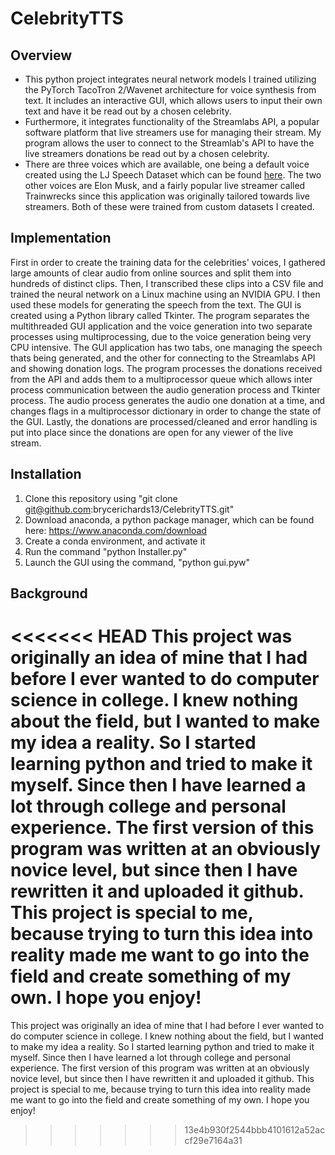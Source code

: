 # CelebrityTTS

## Overview
 - This python project integrates neural network models I trained utilizing the PyTorch TacoTron 2/Wavenet architecture for voice synthesis from text. It includes an interactive GUI, which allows users to input their own text and have it be read out by a chosen celebrity. 
 - Furthermore, it integrates functionality of the Streamlabs API, a popular software platform that live streamers use for managing their stream. My program allows the user to connect to the Streamlab's API to have the live streamers donations be read out by a chosen celebrity. 
 - There are three voices which are available, one being a default voice created using the LJ Speech Dataset which can be found [here](https://keithito.com/LJ-Speech-Dataset/). The two other voices are Elon Musk, and a fairly popular live streamer called Trainwrecks since this application was originally tailored towards live streamers. Both of these were trained from custom datasets I created.

## Implementation
First in order to create the training data for the celebrities' voices, I gathered large amounts of clear audio from online sources and split them into hundreds of distinct clips. Then, I transcribed these clips into a CSV file and trained the neural network on a Linux machine using an NVIDIA GPU. I then used these models for generating the speech from the text. The GUI is created using a Python library called Tkinter. The program separates the multithreaded GUI application and the voice generation into two separate processes using multiprocessing, due to the voice generation being very CPU intensive. The GUI application has two tabs, one managing the speech thats being generated, and the other for connecting to the Streamlabs API and showing donation logs. The program processes the donations received from the API and adds them to a multiprocessor queue which allows inter process communication between the audio generation process and Tkinter process. The audio process generates the audio one donation at a time, and changes flags in a multiprocessor dictionary in order to change the state of the GUI. Lastly, the donations are processed/cleaned and error handling is put into place since the donations are open for any viewer of the live stream.

## Installation
1. Clone this repository using "git clone git@github.com:brycerichards13/CelebrityTTS.git"
1. Download anaconda, a python package manager, which can be found here: https://www.anaconda.com/download
2. Create a conda environment, and activate it
3. Run the command "python Installer.py"
4. Launch the GUI using the command, "python gui.pyw"

## Background
<<<<<<< HEAD
This project was originally an idea of mine that I had before I ever wanted to do computer science in college. I knew nothing about the field, but I wanted to make my idea a reality. So I started learning python and tried to make it myself. Since then I have learned a lot through college and personal experience. The first version of this program was written at an obviously novice level, but since then I have rewritten it and uploaded it github. This project is special to me, because trying to turn this idea into reality made me want to go into the field and create something of my own. I hope you enjoy!
=======
This project was originally an idea of mine that I had before I ever wanted to do computer science in college. I knew nothing about the field, but I wanted to make my idea a reality. So I started learning python and tried to make it myself. Since then I have learned a lot through college and personal experience. The first version of this program was written at an obviously novice level, but since then I have rewritten it and uploaded it github. This project is special to me, because trying to turn this idea into reality made me want to go into the field and create something of my own. I hope you enjoy!
>>>>>>> 13e4b930f2544bbb4101612a52accf29e7164a31
